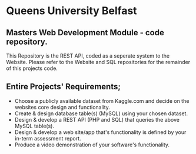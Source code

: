 # Queens University Belfast 
## Masters Web Development Module - code repository.

This Repository is the REST API, coded as a seperate system to the Website.
Please refer to the Website and SQL repositories for the remainder of this projects code.

## Entire Projects' Requirements;
- Choose a publicly available dataset from Kaggle.com and decide on the websites core design and functionality.
- Create & design database table(s) (MySQL) using your chosen dataset.
- Design & develop a REST API (PHP and SQL) that queries the above MySQL table(s).
- Design & develop a web site/app that's functionality is defined by your in-term assessment report.
- Produce a video demonstration of your software's functionality.
